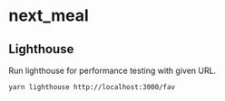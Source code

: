 # next_meal

## Lighthouse

Run lighthouse for performance testing with given URL.

```bash
yarn lighthouse http://localhost:3000/fav
```
